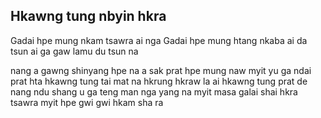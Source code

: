 ## Hkawng tung nbyin hkra

Gadai hpe mung nkam tsawra ai nga
Gadai hpe mung htang nkaba ai da
tsun ai ga gaw lamu du tsun na

nang a gawng shinyang hpe
na a sak prat hpe mung naw myit yu ga
ndai prat hta hkawng tung tai mat na
hkrung hkraw la ai hkawng tung prat de
nang ndu shang u ga
teng man nga yang na myit masa galai shai hkra
tsawra myit hpe gwi gwi hkam sha ra
